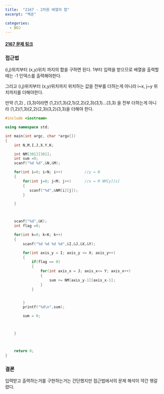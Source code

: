 ```yaml
---
title:  "2167 - 2차원 배열의 합"
excerpt: "백준"

categories:
  - BOJ
---
```


#### [2167 문제 링크](https://www.acmicpc.net/problem/2167)

### 접근법
(i,j)위치부터 (x,y)위치 까지의 합을 구하면 된다.
1부터 입력을 받으므로 배열을 출력할때는 -1 인덱스를 출력해야한다.

그리고 (i,j)위치부터 (x,y)위치까지 위치하는 값을 전부를 더하는게 아니라 i~x, j~y 위치까지를 더해야한다.

만약 (1,2) , (3,3)이라면 (1,2)(1,3)(2,1)(2,2)(2,3)(3,1)...(3,3) 을 전부 더하는게 아니라 (1,2)(1,3)(2,2)(2,3)(3,2)(3,3)을 더해야 한다.


```cpp
#include <iostream>

using namespace std;

int main(int argc, char *argv[])
{
    int N,M,I,J,X,Y,K;

    int NM[301][301];
    int sum =0;
    scanf("%d %d",&N,&M);

    for(int i=0; i<N; i++)          //y = N
    {
        for(int j=0; j<M; j++)      //x = M NM[y][x]
        {
           scanf("%d",&NM[i][j]);
        }

    }



    scanf("%d",&K);
    int flag =0;

    for(int k=0; k<K; k++)
    {
        scanf("%d %d %d %d",&I,&J,&X,&Y);

        for(int axis_y = I; axis_y <= X; axis_y++)
        {
            if(flag == 0)
            {
                for(int axis_x = J; axis_x<= Y; axis_x++)
                {
                    sum += NM[axis_y-1][axis_x-1];
                }
            }


        }
        printf("%d\n",sum);

        sum = 0;



    }



    return 0;
}
```

### 결론
입력받고 출력하는거를 구현하는거는 간단했지만 접근법에서의 문제 해석이 약간 헷갈렸다.